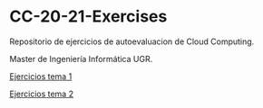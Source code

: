 # CC-20-21-Exercises
Repositorio de ejercicios de autoevaluacion de Cloud Computing. 

Master de Ingeniería Informática UGR.

[Ejercicios tema 1](./01.md)

[Ejercicios tema 2](.02.md)
